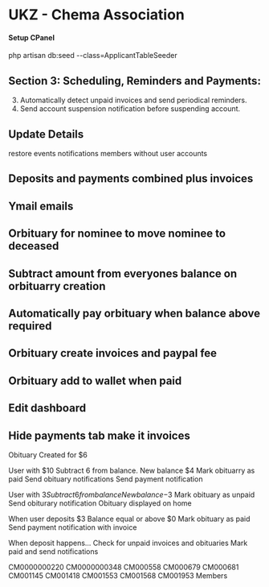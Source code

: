 # UKZ - Chema Association

#### Setup CPanel

php artisan db:seed --class=ApplicantTableSeeder



## Section 3: Scheduling, Reminders and Payments:

3.	Automatically detect unpaid invoices and send periodical reminders.
4.	Send account suspension notification before suspending account.



## Update Details
restore events notifications
members without user accounts

## Deposits and payments combined plus invoices
## Ymail emails
## Orbituary for nominee to move nominee to deceased

## Subtract amount from everyones balance on orbituarry creation
## Automatically pay orbituary when balance above required
## Orbituary create invoices and paypal fee
## Orbituary add to wallet when paid
## Edit dashboard
## Hide payments tab make it invoices

Obituary Created for $6

User with $10 
Subtract 6 from balance. 
New balance $4
Mark obituarry as paid
Send obituary notifications
Send payment notification

User with $3
Subtract 6 from balance
New balance -$3
Mark obituary as unpaid
Send obiturary notification
Obituary displayed on home

When user deposits $3
Balance equal or above $0
Mark obituary as paid
Send payment notification with invoice

When deposit happens...
Check for unpaid invoices and obituaries
Mark paid and send notifications


CM0000000220
CM0000000348
CM000558
CM000679
CM000681
CM001145
CM001418
CM001553
CM001568
CM001953
Members 
